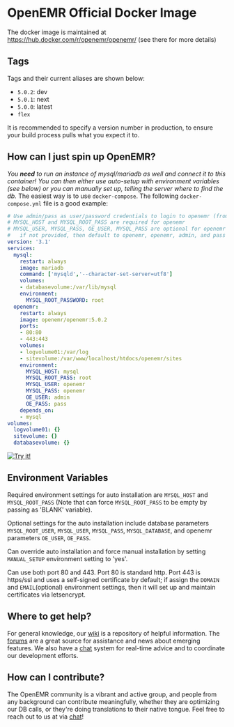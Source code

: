 # OpenEMR Official Docker Image

The docker image is maintained at https://hub.docker.com/r/openemr/openemr/
(see there for more details)

## Tags

Tags and their current aliases are shown below:

 - `5.0.2`: dev
 - `5.0.1`: next
 - `5.0.0`: latest
 - `flex`

It is recommended to specify a version number in production, to ensure your build process pulls what you expect it to.

## How can I just spin up OpenEMR?

*You **need** to run an instance of mysql/mariadb as well and connect it to this container! You can then either use auto-setup with environment variables (see below) or you can manually set up, telling the server where to find the db.* The easiest way is to use `docker-compose`. The following `docker-compose.yml` file is a good example:
```yaml
# Use admin/pass as user/password credentials to login to openemr (from OE_USER and OE_PASS below)
# MYSQL_HOST and MYSQL_ROOT_PASS are required for openemr
# MYSQL_USER, MYSQL_PASS, OE_USER, MYSQL_PASS are optional for openemr and
#   if not provided, then default to openemr, openemr, admin, and pass respectively.
version: '3.1'
services:
  mysql:
    restart: always
    image: mariadb
    command: ['mysqld','--character-set-server=utf8']
    volumes:
    - databasevolume:/var/lib/mysql
    environment:
      MYSQL_ROOT_PASSWORD: root
  openemr:
    restart: always
    image: openemr/openemr:5.0.2
    ports:
    - 80:80
    - 443:443
    volumes:
    - logvolume01:/var/log
    - sitevolume:/var/www/localhost/htdocs/openemr/sites
    environment:
      MYSQL_HOST: mysql
      MYSQL_ROOT_PASS: root
      MYSQL_USER: openemr
      MYSQL_PASS: openemr
      OE_USER: admin
      OE_PASS: pass
    depends_on:
    - mysql
volumes:
  logvolume01: {}
  sitevolume: {}
  databasevolume: {}
```
[![Try it!](https://github.com/play-with-docker/stacks/raw/cff22438cb4195ace27f9b15784bbb497047afa7/assets/images/button.png)](http://play-with-docker.com/?stack=https://gist.githubusercontent.com/bradymiller/8f8dc5215b07d287f7dc0fed80bf2b9d/raw/a5019ea47824be6186b5ef3a31dcbf9842628743/openemr-502-docker-example-docker-compose.yml)

## Environment Variables

Required environment settings for auto installation are `MYSQL_HOST` and `MYSQL_ROOT_PASS` (Note that can force `MYSQL_ROOT_PASS` to be empty by passing as 'BLANK' variable).

Optional settings for the auto installation include database parameters `MYSQL_ROOT_USER`, `MYSQL_USER`, `MYSQL_PASS`, `MYSQL_DATABASE`, and openemr parameters `OE_USER`, `OE_PASS`.

Can override auto installation and force manual installation by setting `MANUAL_SETUP` environment setting to 'yes'.

Can use both port 80 and 443. Port 80 is standard http. Port 443 is https/ssl and uses a self-signed certificate by default; if assign the `DOMAIN` and `EMAIL`(optional) environment settings, then it will set up and maintain certificates via letsencrypt.

## Where to get help?

For general knowledge, our [wiki](http://www.open-emr.org/wiki) is a repository of helpful information. The [forums](https://community.open-emr.org/) are a great source for assistance and news about emerging features. We also have a [chat](https://chat.open-emr.org/) system for real-time advice and to coordinate our development efforts.

## How can I contribute?

The OpenEMR community is a vibrant and active group, and people from any background can contribute meaningfully, whether they are optimizing our DB calls, or they're doing translations to their native tongue. Feel free to reach out to us at via [chat](https://chat.open-emr.org/)!
